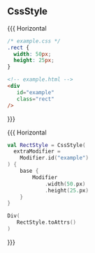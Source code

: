 ## CssStyle

{{{ Horizontal

```css 1 [css]
/* example.css */
.rect {
  width: 50px;
  height: 25px;
}
```

```html 1 [html]
<!-- example.html -->
<div
   id="example"
   class="rect"
/>
```

}}}

{{{ Horizontal

```kotlin 3 [style]
val RectStyle = CssStyle(
  extraModifier =
    Modifier.id("example")  
) {
    base {
        Modifier
            .width(50.px)
            .height(25.px)
    }
}
```

```kotlin 2 [div]
Div(
   RectStyle.toAttrs()
)
```

}}}

